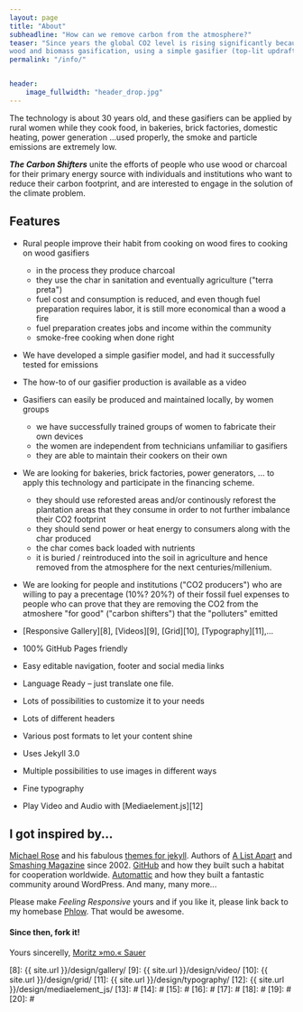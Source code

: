 ```yaml
---
layout: page
title: "About"
subheadline: "How can we remove carbon from the atmosphere?"
teaser: "Since years the global CO2 level is rising significantly because of fossil fuel consumption, but there is a simple technology to effectively bring it down through a worldwide effort:
wood and biomass gasification, using a simple gasifier (top-lit updraft gasifiers a.k.a. TLUD) that produces black carbon i.e. charcoal. This carbon is introduced into processes other than burning, or cooking, or incineration, and eventually returned to the soil, effectively inverting the mining and pumping of fossil carbon, and inverting the catastrophic climate effects. Billions of people, who now cook on wood and charcoal, can be included in this strategy. So can several industries that consume fossil fuels. If you consume electricity, drive cars, ride buses or airplanes, or make a living in the energy sector, it's up to you to join the effort to help fix the problem that we are all creating. You will be rewarded. "
permalink: "/info/"


header:
    image_fullwidth: "header_drop.jpg"
---
```

The technology is about 30 years old, and these gasifiers can be applied by rural women while they cook food, in bakeries, brick factories, domestic heating, power generation ...used properly, the smoke and particle emissions are extremely low.

_**The Carbon Shifters**_ unite the efforts of people who use wood or charcoal for their primary energy source with individuals and institutions who want to reduce their carbon footprint, and are interested to engage in the solution of the climate problem. 

## Features

* Rural people improve their habit from cooking on wood fires to cooking on wood gasifiers
  * in the process they produce charcoal
  * they use the char in sanitation and eventually agriculture ("terra preta")
  * fuel cost and consumption is reduced, and even though fuel preparation requires labor, it is still more economical than a wood a fire
  * fuel preparation creates jobs and income within the community
  * smoke-free cooking when done right
* We have developed a simple gasifier model, and had it successfully tested for emissions 
* The how-to of our gasifier production is available as a video  
* Gasifiers can easily be produced and maintained locally, by women groups
  * we have successfully trained groups of women to fabricate their own devices 
  * the women are independent from technicians unfamiliar to gasifiers 
  * they are able to maintain their cookers on their own
* We are looking for bakeries, brick factories, power generators, ... to apply this technology and participate in the financing scheme. 
  * they should use reforested areas and/or continously reforest the plantation areas that they consume in order to not further imbalance their CO2 footprint
  * they should send power or heat energy to consumers along with the char produced   
  * the char comes back loaded with nutrients
  * it is buried / reintroduced into the soil in agriculture and hence removed from the atmosphere for the next centuries/millenium.
   
   
* We are looking for people and institutions ("CO2 producers") who are willing to pay a precentage (10%? 20%?) of their fossil fuel expenses to people who can prove that they are removing the CO2 from the atmoshere "for good" ("carbon shifters") that the "polluters" emitted
* [Responsive Gallery][8], [Videos][9], [Grid][10], [Typography][11],...
* 100% GitHub Pages friendly
* Easy editable navigation, footer and social media links
* Language Ready – just translate one file.
* Lots of possibilities to customize it to your needs
* Lots of different headers
* Various post formats to let your content shine
* Uses Jekyll 3.0
* Multiple possibilities to use images in different ways
* Fine typography
* Play Video and Audio with [Mediaelement.js][12]



## I got inspired by...

[Michael Rose][1] and his fabulous [themes for jekyll][2]. Authors of [A List Apart][4] and [Smashing Magazine][5] since 2002. [GitHub][6] and how they built such a habitat for cooperation worldwide. [Automattic][3] and how they built a fantastic community around WordPress. And many, many more...

Please make *Feeling Responsive* yours and if you like it, please link back to my homebase <a href="http://phlow.de/">Phlow</a>. That would be awesome.

#### Since then, fork it!

Yours sincerelly, [Moritz »mo.« Sauer][7]


 [1]: http://mademistakes.com/about/
 [2]: http://mademistakes.com/work/jekyll-themes/
 [3]: http://automattic.com/
 [4]: http://alistapart.com/
 [5]: http://www.smashingmagazine.com/
 [6]: https://github.com/
 [7]: http://sauer.io
 [8]: {{ site.url }}/design/gallery/
 [9]: {{ site.url }}/design/video/
 [10]: {{ site.url }}/design/grid/
 [11]: {{ site.url }}/design/typography/
 [12]: {{ site.url }}/design/mediaelement_js/
 [13]: #
 [14]: #
 [15]: #
 [16]: #
 [17]: #
 [18]: #
 [19]: #
 [20]: #
